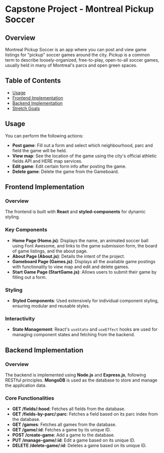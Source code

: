 # Capstone Project - Montreal Pickup Soccer

## Overview

Montreal Pickup Soccer is an app where you can post and view game listings for "pickup" soccer games around the city. Pickup is a common term to describe loosely-organized, free-to-play, open-to-all soccer games, usually held in many of Montreal's parcs and open green spaces.

## Table of Contents

- [Usage](#usage)
- [Frontend Implementation](#frontend-implementation)
- [Backend Implementation](#backend-implementation)
- [Stretch Goals](#stretch-goals)

## Usage

You can perform the following actions:

- **Post game**: Fill out a form and select which neighbourhood, parc and field the game will be held.
- **View map**: See the location of the game using the city's official athletic fields API and HERE map services.
- **Edit game**: Edit certain form info after posting the game.
- **Delete game**: Delete the game from the Gameboard.

## Frontend Implementation

### Overview

The frontend is built with **React** and **styled-components** for dynamic styling.

### Key Components

- **Home Page (Home.js)**: Displays the name, an animated soccer ball using Font Awesome, and links to the game submission form, the board of game listings, and the about page.
- **About Page (About.js)**: Details the intent of the project.
- **Gameboard Page (Games.js)**: Displays all the available game postings with functionality to view map and edit and delete games.
- **Start Game Page (StartGame.js)**: Allows users to submit their game by filling out a form.

### Styling

- **Styled Components**: Used extensively for individual component styling, ensuring modular and reusable styles.

### Interactivity

- **State Management**: React's `useState` and `useEffect` hooks are used for managing component states and fetching from the backend.

## Backend Implementation

### Overview

The backend is implemented using **Node.js** and **Express.js**, following RESTful principles. **MongoDB** is used as the database to store and manage the application data.

### Core Functionalities

- **GET /fields/:hood**: Fetches all fields from the database.
- **GET /fields-by-parc/:parc**: Fetches a field based on its parc index from the database.
- **GET /games**: Fetches all games from the database.
- **GET /game/:id**: Fetches a game by its unique ID.
- **POST /create-game**: Add a game to the database.
- **PUT /manage-game/:id**: Edit a game based on its unique ID.
- **DELETE /delete-game/:id**: Deletes a game based on its unique ID.
